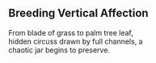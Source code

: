 Breeding Vertical Affection
---------------------------
From blade of grass to palm tree leaf,  
hidden circuss drawn by full channels, a  
chaotic jar begins to preserve.  
